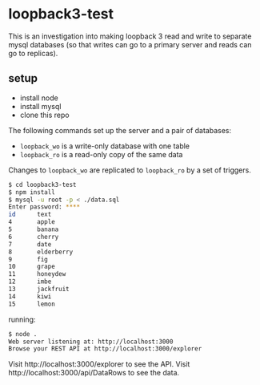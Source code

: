 # loopback3-test

This is an investigation into making loopback 3 read and write
to separate mysql databases (so that writes can go to a primary
server and reads can go to replicas).

## setup

- install node
- install mysql
- clone this repo

The following commands set up the server and a pair of databases:

- `loopback_wo` is a write-only database with one table
- `loopback_ro` is a read-only copy of the same data

Changes to `loopback_wo` are replicated to `loopback_ro` by a set of triggers.

```bash
$ cd loopback3-test
$ npm install
$ mysql -u root -p < ./data.sql
Enter password: ****
id      text
4       apple
5       banana
6       cherry
7       date
8       elderberry
9       fig
10      grape
11      honeydew
12      imbe
13      jackfruit
14      kiwi
15      lemon
```

running:

```bash
$ node .
Web server listening at: http://localhost:3000
Browse your REST API at http://localhost:3000/explorer
```

Visit http://localhost:3000/explorer to see the API.
Visit http://localhost:3000/api/DataRows to see the data.
